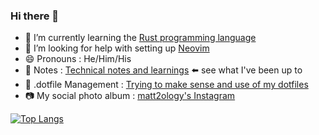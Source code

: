 ### Hi there 👋

<!--
**matt2ology/matt2ology** is a ✨ _special_ ✨ repository because its `README.md` (this file) appears on your GitHub profile.

Here are some ideas to get you started:

- 🔭 I’m currently working on ...
- 🌱 I’m currently learning ...
- 👯 I’m looking to collaborate on ...
- 🤔 I’m looking for help with ...
- 💬 Ask me about ...
- 📫 How to reach me: ...
- 😄 Pronouns: ...
- ⚡ Fun fact: ...
-->

- 🌱 I’m currently learning the [Rust programming language](https://www.rust-lang.org/)
- 🤔 I’m looking for help with setting up [Neovim](https://neovim.io/)
- 😄 Pronouns : He/Him/His
- 📝 Notes : [Technical notes and learnings](https://github.com/matt2ology/obsidian-technical-notes) ⬅️ see what I've been up to
- 🫥 .dotfile Management : [Trying to make sense and use of my dotfiles](https://github.com/matt2ology/dotfiles)
- 📷 My social photo album : [matt2ology's Instagram](https://www.instagram.com/matt2ology/?hl=en)

[![Top Langs](https://github-readme-stats.vercel.app/api/top-langs/?username=matt2ology&layout=compact)](https://github.com/anuraghazra/github-readme-stats)
